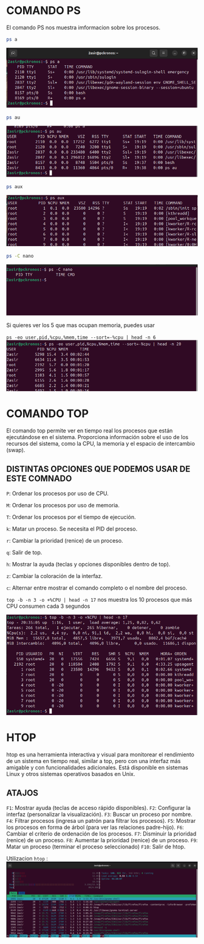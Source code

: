 # COMANDO PS 

El comando PS nos muestra imformacion sobre los procesos. 

```bash	
ps a
```
![psa](img/img1.png)
```bash	
ps au
```
![psa](img/img2.png)
```bash	
ps aux
```
![psa](img/img3.png)
 ```bash
 ps -C nano
 ```
![psa](img/img4.png)


Si quieres ver los 5 que mas ocupan memoria, puedes usar 

`ps -eo user,pid,%cpu,%mem,time --sort=-%cpu | head -n 6`
![psa](img/img5.png)

# COMANDO TOP
El comando top permite ver en tiempo real los procesos que están ejecutándose en el sistema. Proporciona información sobre el uso de los recursos del sistema, como la CPU, la memoria y el espacio de intercambio (swap).
## DISTINTAS OPCIONES QUE PODEMOS USAR DE ESTE COMNADO 

`P`: Ordenar los procesos por uso de CPU.

`M`: Ordenar los procesos por uso de memoria.

`T`: Ordenar los procesos por el tiempo de ejecución.

`k`: Matar un proceso. Se necesita el PID del proceso.

`r`: Cambiar la prioridad (renice) de un proceso.

`q`: Salir de top.

`h`: Mostrar la ayuda (teclas y opciones disponibles dentro de top).

`z`: Cambiar la coloración de la interfaz.

`c`: Alternar entre mostrar el comando completo o el nombre del proceso.


`top -b -n 3 -o +%CPU | head -n 17` nos muestra los 10 procesos que más CPU consumen cada 3 segundos

![psa](img/img6.png)

# HTOP 
htop es una herramienta interactiva y visual para monitorear el rendimiento de un sistema en tiempo real, similar a top, pero con una interfaz más amigable y con funcionalidades adicionales. Está disponible en sistemas Linux y otros sistemas operativos basados en Unix.

## ATAJOS
`F1`: Mostrar ayuda (teclas de acceso rápido disponibles).
`F2`: Configurar la interfaz (personalizar la visualización).
`F3`: Buscar un proceso por nombre.
`F4`: Filtrar procesos (ingresa un patrón para filtrar los procesos).
`F5`: Mostrar los procesos en forma de árbol (para ver las relaciones padre-hijo).
`F6`: Cambiar el criterio de ordenación de los procesos.
`F7`: Disminuir la prioridad (renice) de un proceso.
`F8`: Aumentar la prioridad (renice) de un proceso.
`F9`: Matar un proceso (terminar el proceso seleccionado)
`F10`: Salir de htop.

Utilizacion `htop` :
![psa](img/img7.png)
